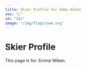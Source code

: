 ```yaml
---
title: Skier Profile for Emma Wiken
sex: "L"
id: "161"
image: "/img/flags/swe.svg" 
---
```


# Skier Profile

This page is for: Emma Wiken.
    